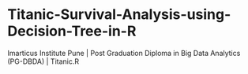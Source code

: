 # Titanic-Survival-Analysis-using-Decision-Tree-in-R
 Imarticus Institute Pune | Post Graduation Diploma in Big Data Analytics (PG-DBDA) | Titanic.R
